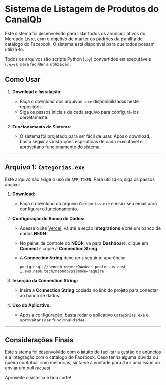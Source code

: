 # Sistema de Listagem de Produtos do CanalQb

Este sistema foi desenvolvido para listar todos os anúncios ativos do Mercado Livre, com o objetivo de manter os padrões da planilha de catálogo do Facebook. O sistema está disponível para que todos possam utilizá-lo.

Todos os arquivos são scripts Python (`.py`) convertidos em executáveis (`.exe`), para facilitar a utilização.

## Como Usar

1. **Download e Instalação:**
   - Faça o download dos arquivos `.exe` disponibilizados neste repositório.
   - Siga os passos iniciais de cada arquivo para configurá-los corretamente.

2. **Funcionamento do Sistema:**
   - O sistema foi projetado para ser fácil de usar. Após o download, basta seguir as instruções específicas de cada executável e aproveitar o funcionamento do sistema.

---

## Arquivo 1: `Categorias.exe`

Este arquivo não exige o uso de `APP_TOKEN`. Para utilizá-lo, siga os passos abaixo:

1. **Download:**
   - Faça o download do arquivo `Categorias.exe` e insira seu email para configurar o funcionamento.

2. **Configuração do Banco de Dados:**
   - Acesse o site [Vercel](https://vercel.com/), vá até a seção **Integrations** e crie um banco de dados **NEON**.
   - No painel de controle do **NEON**, vá para **Dashboard**, clique em **Connect** e copie a **Connection String**.
   - A **Connection String** deve ter a seguinte aparência:

     ```
     postgresql://neondb_owner:QWw4eos-pooler.us-east-1.aws.neon.tech/neondb?sslmode=require
     ```

3. **Inserção da Connection String:**
   - Insira a **Connection String** copiada no link do projeto para conectar ao banco de dados.

4. **Uso do Aplicativo:**
   - Após a configuração, basta rodar o aplicativo `Categorias.exe` e aproveitar suas funcionalidades.

---

## Considerações Finais

Este sistema foi desenvolvido com o intuito de facilitar a gestão de anúncios e a integração com o catálogo do Facebook. Caso tenha alguma dúvida ou queira contribuir com melhorias, sinta-se à vontade para abrir uma *issue* ou enviar um *pull request*.

Aproveite o sistema e boa sorte!
